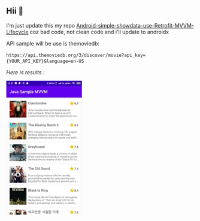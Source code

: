 ## Hii 🙈 
I'm just update this my repo [Android-simple-showdata-use-Retrofit-MVVM-Lifecycle](https://github.com/im-o/Android-simple-showdata-use-Retrofit-MVVM-Lifecycle)
coz bad code, not clean code and i'll update to androidx

API sample will be use is themoviedb:
```
https://api.themoviedb.org/3/discover/movie?api_key={YOUR_API_KEY}&language=en-US
```  
  
*Here is results :*  
  
<img src="https://github.com/im-o/MyResource/blob/master/sample-mvvm/photo_2020-08-03_23-54-33.jpg" width="40%" height="40%">